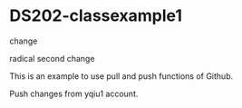 # DS202-classexample1

change

radical second change

This is an example to use pull and push functions of Github.

Push changes from yqiu1 account.
